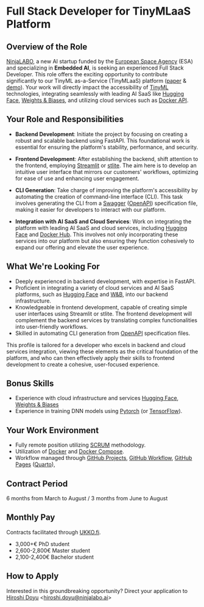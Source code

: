 #  Full Stack Developer for TinyMLaaS Platform

## Overview of the Role
[NinjaLABO](https://ninjalabo.ai),
a new AI startup funded by the [European Space Agency](https://www.esa.int/) (ESA)
and specializing in **Embedded AI**, is seeking an experienced Full
Stack Developer. This role offers the exciting opportunity to contribute
significantly to our TinyML as-a-Service (TinyMLaaS) platform
([paper](https://ieeexplore.ieee.org/document/9427352) & [demo](https://youtu.be/zPPVzjHHE10?si=ZOgAsr0PSt7xAt15)).
Your work will directly impact the accessibility of [TinyML](https://www.tinyml.org/) technologies,
integrating seamlessly with leading AI SaaS like [Hugging Face](https://huggingface.co/), [Weights
& Biases](https://wandb.ai/), and utilizing cloud services such as [Docker API](https://docs.docker.com/engine/api/).


## Your Role and Responsibilities

- **Backend Development**: Initiate the project by focusing on creating a
  robust and scalable backend using FastAPI. This foundational work is
  essential for ensuring the platform's stability, performance, and
  security.
  
- **Frontend Development**: After establishing the backend, shift
  attention to the frontend, employing [Streamlit](https://streamlit.io/) or [stlite](https://github.com/whitphx/stlite). The aim
  here is to develop an intuitive user interface that mirrors our
  customers' workflows, optimizing for ease of use and enhancing user
  engagement.
  
- **CLI Generation**: Take charge of improving the platform's
  accessibility by automating the creation of command-line interface
  (CLI). This task involves generating the CLI from a [Swagger](https://swagger.io/)
  ([OpenAPI](https://www.openapis.org/)) specification file, making it easier for developers to
  interact with our platform.
  
- **Integration with AI SaaS and Cloud Services**: Work on integrating the
  platform with leading AI SaaS and cloud services, including [Hugging
  Face](https://huggingface.co/) and [Docker Hub](https://hub.docker.com/). This involves not only incorporating these
  services into our platform but also ensuring they function cohesively
  to expand our offering and elevate the user experience.



## What We're Looking For

- Deeply experienced in backend development, with expertise in FastAPI.
- Proficient in integrating a variety of cloud services and AI SaaS platforms, such as [Hugging Face](https://huggingface.co/) and [W&B](https://wandb.ai/), into our backend infrastructure. 
- Knowledgeable in frontend development, capable of creating simple
  user interfaces using Streamlit or stlite. The frontend development
  will complement the backend services by translating complex
  functionalities into user-friendly workflows.
- Skilled in automating CLI generation from [OpenAPI](https://www.openapis.org/) specification files.

This profile is tailored for a developer who excels in backend and
cloud services integration, viewing these elements as the critical
foundation of the platform, and who can then effectively apply their
skills to frontend development to create a cohesive, user-focused
experience.


## Bonus Skills
- Experience with cloud infrastructure and services [Hugging Face](https://huggingface.co/), [Weights
& Biases](https://wandb.ai/)
- Experience in training DNN models using [Pytorch](https://pytorch.org/) (or [TensorFlow](https://www.tensorflow.org/)).


## Your Work Environment
- Fully remote position utilizing [SCRUM](https://www.scrum.org/) methodology.
- Utilization of [Docker](https://www.docker.com/) and [Docker Compose](https://docs.docker.com/compose/).
- Workflow managed through
[GitHub Projects](https://docs.github.com/en/issues/planning-and-tracking-with-projects/learning-about-projects/about-projects),
[GitHub Workflow](https://docs.github.com/en/actions/using-workflows),
[GitHub Pages](https://https://pages.github.com/)
([Quarto](https://quarto.org/)),


## Contract Period
6 months from March to August / 3 months from June to August

## Monthly Pay
Contracts facilitated through [UKKO.fi](https://www.ukko.fi/).

- 3,000+€ PhD student
- 2,600-2,800€ Master student
- 2,100-2,400€ Bachelor student


## How to Apply
Interested in this groundbreaking opportunity?
Direct your application to [Hiroshi
Doyu](https://www.linkedin.com/in/hidoyu/)
<[hiroshi.doyu@ninjalabo.ai](mailto:hiroshi.doyu@ninjalabo.ai)>
